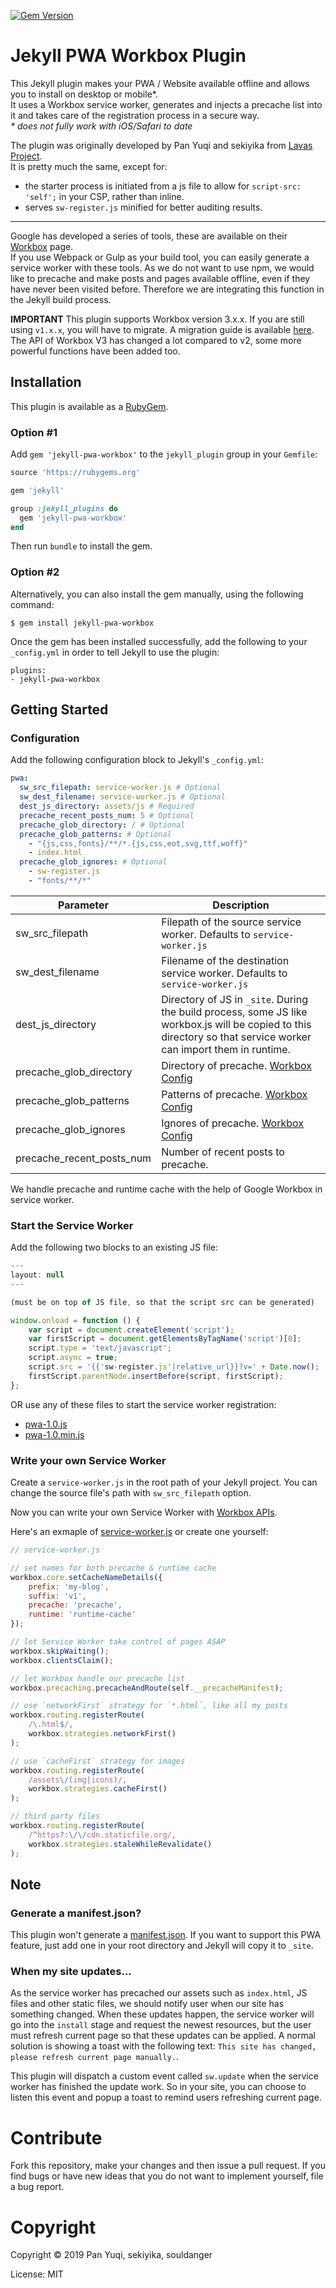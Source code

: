 [![Gem Version](https://badge.fury.io/rb/jekyll-pwa-workbox.svg)](https://badge.fury.io/rb/jekyll-pwa-workbox)
# Jekyll PWA Workbox Plugin


This Jekyll plugin makes your PWA / Website available offline and allows you to install on desktop or mobile*.   
It uses a Workbox service worker, generates and injects a precache list into it and takes care of the registration process in a secure way.   
_* does not fully work with iOS/Safari to date_

The plugin was originally developed by Pan Yuqi and sekiyika from [Lavas Project](https://github.com/lavas-project/jekyll-pwa).   
It is pretty much the same, except for:
- the starter process is initiated from a js file to allow for ```script-src: 'self';``` in your CSP, rather than inline.
- serves `sw-register.js` minified for better auditing results.

---

Google has developed a series of tools, these are available on their [Workbox](https://developers.google.com/web/tools/workbox/) page.   
If you use Webpack or Gulp as your build tool, you can easily generate a service worker with these tools. 
As we do not want to use npm, we would like to precache and make posts and pages available offline, even if they have never been visited before. 
Therefore we are integrating this function in the Jekyll build process.
 
**IMPORTANT** This plugin supports Workbox version 3.x.x. If you are still using `v1.x.x`, you will have to migrate. 
A migration guide is available [here](./MIGRATE.md).   
The API of Workbox V3 has changed a lot compared to v2, some more powerful functions have been added too.


## Installation

This plugin is available as a [RubyGem][ruby-gem].

### Option #1

Add `gem 'jekyll-pwa-workbox'` to the `jekyll_plugin` group in your `Gemfile`:

```ruby
source 'https://rubygems.org'

gem 'jekyll'

group :jekyll_plugins do
  gem 'jekyll-pwa-workbox'
end
```

Then run `bundle` to install the gem.

### Option #2

Alternatively, you can also install the gem manually, using the following command:

```
$ gem install jekyll-pwa-workbox
```

Once the gem has been installed successfully, add the following to your `_config.yml` in order to tell Jekyll to use the plugin:

```
plugins:
- jekyll-pwa-workbox
```

## Getting Started

### Configuration

Add the following configuration block to Jekyll's `_config.yml`:
```yaml
pwa:
  sw_src_filepath: service-worker.js # Optional
  sw_dest_filename: service-worker.js # Optional
  dest_js_directory: assets/js # Required
  precache_recent_posts_num: 5 # Optional
  precache_glob_directory: / # Optional
  precache_glob_patterns: # Optional
    - "{js,css,fonts}/**/*.{js,css,eot,svg,ttf,woff}"
    - index.html
  precache_glob_ignores: # Optional
    - sw-register.js
    - "fonts/**/*"
```

Parameter                 | Description
----------                | ------------
sw_src_filepath           | Filepath of the source service worker. Defaults to `service-worker.js`
sw_dest_filename          | Filename of the destination service worker. Defaults to `service-worker.js`
dest_js_directory         | Directory of JS in `_site`. During the build process, some JS like workbox.js will be copied to this directory so that service worker can import them in runtime.
precache_glob_directory   | Directory of precache. [Workbox Config](https://developers.google.com/web/tools/workbox/get-started/webpack#optional-config)
precache_glob_patterns    | Patterns of precache. [Workbox Config](https://developers.google.com/web/tools/workbox/get-started/webpack#optional-config)
precache_glob_ignores     | Ignores of precache. [Workbox Config](https://developers.google.com/web/tools/workbox/get-started/webpack#optional-config)
precache_recent_posts_num | Number of recent posts to precache.

We handle precache and runtime cache with the help of Google Workbox in service worker.

### Start the Service Worker

Add the following two blocks to an existing JS file:    

```javascript
---
layout: null
---

(must be on top of JS file, so that the script src can be generated)   
```
    
    
```javascript
window.onload = function () {
    var script = document.createElement('script');
    var firstScript = document.getElementsByTagName('script')[0];
    script.type = 'text/javascript';
    script.async = true;
    script.src = '{{'sw-register.js'|relative_url}}?v=' + Date.now();
    firstScript.parentNode.insertBefore(script, firstScript);
};
```

OR use any of these files to start the service worker registration:
- [pwa-1.0.js](./pwa-1.0.js)
- [pwa-1.0.min.js](./pwa-1.0.min.js)


### Write your own Service Worker

Create a `service-worker.js` in the root path of your Jekyll project.
You can change the source file's path with `sw_src_filepath` option.

Now you can write your own Service Worker with [Workbox APIs](https://developers.google.com/web/tools/workbox/reference-docs/latest/).

Here's an exmaple of [service-worker.js](./service-worker.js) or create one yourself:
```javascript
// service-worker.js

// set names for both precache & runtime cache
workbox.core.setCacheNameDetails({
    prefix: 'my-blog',
    suffix: 'v1',
    precache: 'precache',
    runtime: 'runtime-cache'
});

// let Service Worker take control of pages ASAP
workbox.skipWaiting();
workbox.clientsClaim();

// let Workbox handle our precache list
workbox.precaching.precacheAndRoute(self.__precacheManifest);

// use `networkFirst` strategy for `*.html`, like all my posts
workbox.routing.registerRoute(
    /\.html$/,
    workbox.strategies.networkFirst()
);

// use `cacheFirst` strategy for images
workbox.routing.registerRoute(
    /assets\/(img|icons)/,
    workbox.strategies.cacheFirst()
);

// third party files
workbox.routing.registerRoute(
    /^https?:\/\/cdn.staticfile.org/,
    workbox.strategies.staleWhileRevalidate()
);
```

## Note

### Generate a manifest.json?

This plugin won't generate a [manifest.json](https://developer.mozilla.org/en-US/docs/Web/Manifest). If you want to support this PWA feature, just add one in your root directory and Jekyll will copy it to `_site`.

### When my site updates...

As the service worker has precached our assets such as `index.html`, JS files and other static files, we should notify user when our site has something changed. When these updates happen, the service worker will go into the `install` stage and request the newest resources, but the user must refresh current page so that these updates can be applied. A normal solution is showing a toast with the following text: `This site has changed, please refresh current page manually.`.

This plugin will dispatch a custom event called `sw.update` when the service worker has finished the update work. So in your site, you can choose to listen this event and popup a toast to remind users refreshing current page.

# Contribute

Fork this repository, make your changes and then issue a pull request. If you find bugs or have new ideas that you do not want to implement yourself, file a bug report.

# Copyright

Copyright &copy; 2019 Pan Yuqi, sekiyika, souldanger

License: MIT

[ruby-gem]: https://rubygems.org/gems/jekyll-pwa-workbox
